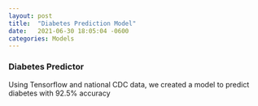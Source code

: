 ```yaml
---
layout: post
title:  "Diabetes Prediction Model"
date:   2021-06-30 18:05:04 -0600
categories: Models
---
```


### Diabetes Predictor

Using Tensorflow and national CDC data, we created a model to predict diabetes
with 92.5% accuracy
